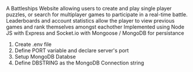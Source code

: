 A Battleships Website allowing users to create and play single player puzzles, or search for multiplayer games to participate in a real-time battle.
Leaderboards and account statistics allow the player to view previous games and rank themselves amongst eachother
Implemented using Node JS with Express and Socket.io with Mongoose / MongoDB for persistance
1. Create .env file
2. Define PORT variable and declare server's port 
3. Setup MongoDB Databse
4. Define DBSTRING as the MongoDB Connection string
